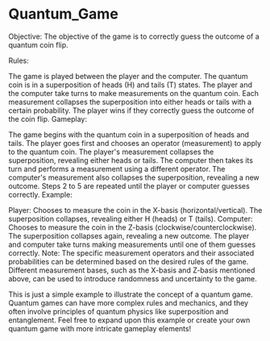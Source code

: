 # Quantum_Game

Objective: The objective of the game is to correctly guess the outcome of a quantum coin flip.

Rules:

The game is played between the player and the computer.
The quantum coin is in a superposition of heads (H) and tails (T) states.
The player and the computer take turns to make measurements on the quantum coin.
Each measurement collapses the superposition into either heads or tails with a certain probability.
The player wins if they correctly guess the outcome of the coin flip.
Gameplay:

The game begins with the quantum coin in a superposition of heads and tails.
The player goes first and chooses an operator (measurement) to apply to the quantum coin.
The player's measurement collapses the superposition, revealing either heads or tails.
The computer then takes its turn and performs a measurement using a different operator.
The computer's measurement also collapses the superposition, revealing a new outcome.
Steps 2 to 5 are repeated until the player or computer guesses correctly.
Example:

Player: Chooses to measure the coin in the X-basis (horizontal/vertical).
The superposition collapses, revealing either H (heads) or T (tails).
Computer: Chooses to measure the coin in the Z-basis (clockwise/counterclockwise).
The superposition collapses again, revealing a new outcome.
The player and computer take turns making measurements until one of them guesses correctly.
Note: The specific measurement operators and their associated probabilities can be determined based on the desired rules of the game. Different measurement bases, such as the X-basis and Z-basis mentioned above, can be used to introduce randomness and uncertainty to the game.

This is just a simple example to illustrate the concept of a quantum game. Quantum games can have more complex rules and mechanics, and they often involve principles of quantum physics like superposition and entanglement. Feel free to expand upon this example or create your own quantum game with more intricate gameplay elements!

